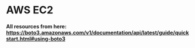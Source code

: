 # AWS EC2 

#### All resources from here: https://boto3.amazonaws.com/v1/documentation/api/latest/guide/quickstart.html#using-boto3
####
####
####
####